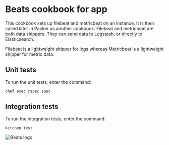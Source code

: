 # Beats cookbook for app

This cookbook sets up filebeat and metricbeat on an instance. It is then called later in Packer as another cookbook. Filebeat and metricbeat are both data shippers. They can send data to Logstash, or directly to Elasticsearch.

Filebeat is a lightweight shipper for logs whereas Metricbeat is a lightweight shipper for metric data.

## Unit tests

To run the unit tests, enter the command:

```
chef exec rspec spec
```

## Integration tests

To run the integration tests, enter the command:

```
kitchen test
```

![Beats logo](https://www.juvo.be/sites/default/files/banner_0.png)
